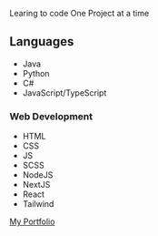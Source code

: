 Learing to code One Project at a time

## Languages
- Java
- Python
- C#
- JavaScript/TypeScript

### Web Development
- HTML
- CSS
- JS
- SCSS
- NodeJS
- NextJS
- React
- Tailwind

[My Portfolio](https://github.com/DiabGarren/)
